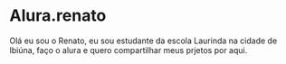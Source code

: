 # Alura.renato
 Olá eu sou o Renato, eu sou estudante da escola Laurinda na cidade de Ibiúna, faço o alura e quero compartilhar meus prjetos por aqui.
